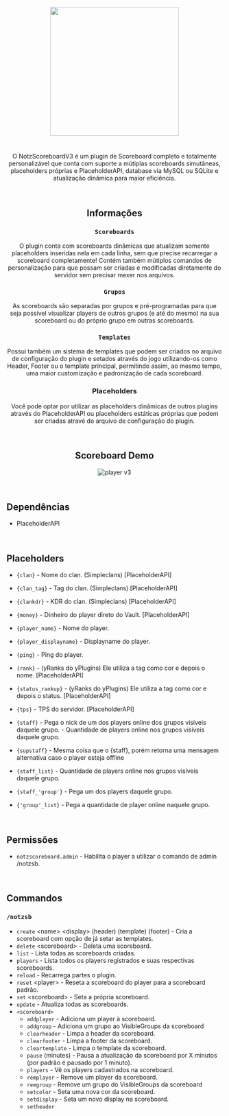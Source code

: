<div align="center">
<img src="https://github.com/user-attachments/assets/af5b6eea-b10c-4433-8be1-de2dfa06a5d0" alt="" height="300" >

#
O NotzScoreboardV3 é um plugin de Scoreboard completo e totalmente personalizável que conta com suporte a mútiplas scoreboards simutâneas, placeholders próprias e PlaceholderAPI, database via MySQL ou SQLite e atualização dinâmica para maior eficiência.

<br/>

## Informações

### `Scoreboards`
O plugin conta com scoreboards dinâmicas que atualizam somente placeholders inseridas nela em cada linha, sem que precise recarregar a scoreboard completamente!
Contém também mútiplos comandos de personalização para que possam ser criadas e modificadas diretamente do servidor sem precisar mexer nos arquivos.

### `Grupos`
As scoreboards são separadas por grupos e pré-programadas para que seja possível visualizar players de outros grupos (e até do mesmo) na sua scoreboard ou do próprio grupo em outras scoreboards.

### `Templates`
Possui também um sistema de templates que podem ser criados no arquivo de configuração do plugin e setados através do jogo utilizando-os como Header, Footer ou o template principal, permitindo assim, ao mesmo tempo, uma maior customização e padronização de cada scoreboard.

### Placeholders
Você pode optar por utilizar as placeholders dinâmicas de outros plugins através do PlaceholderAPI ou placeholders estáticas próprias que podem ser criadas atravé do arquivo de configuração do plugin.

<br/>

## Scoreboard Demo
![player v3](https://github.com/user-attachments/assets/33363177-049a-4e31-938b-29ff63b6f173)

</div>

<br/>

## Dependências
- PlaceholderAPI

<br/>

## Placeholders
 - `{clan}` - Nome do clan. (Simpleclans) [PlaceholderAPI]
 - `{clan_tag}` - Tag do clan. (Simpleclans) [PlaceholderAPI]
 - `{clankdr}` - KDR do clan. (Simpleclans) [PlaceholderAPI]
 - `{money}` - Dinheiro do player direto do Vault. [PlaceholderAPI]
 - `{player_name}` - Nome do player.
 - `{player_displayname}` - Displayname do player.
 - `{ping}` - Ping do player.
 - `{rank}` - (yRanks do yPlugins) Ele utiliza a tag como cor e depois o nome. [PlaceholderAPI]
 - `{status_rankup}` - (yRanks do yPlugins) Ele utiliza a tag como cor e depois o status. [PlaceholderAPI]
 - `{tps}` - TPS do servidor. [PlaceholderAPI]

 - `{staff}` - Pega o nick de um dos players online dos grupos visíveis daquele grupo. - Quantidade de players online nos grupos visíveis daquele grupo.
 - `{supstaff}` - Mesma coisa que o {staff}, porém retorna uma mensagem alternativa caso o player esteja offline
 - `{staff_list}` - Quantidade de players online nos grupos visíveis daquele grupo.
 - `{staff_'group'}` - Pega um dos players daquele grupo.
 - `{'group'_list}` - Pega a quantidade de player online naquele grupo.

<br/>

## Permissões
- `notzscoreboard.admin` - Habilita o player a utilizar o comando de admin /notzsb.

<br/>

## Commandos
### `/notzsb`
 - `create` \<name> \<display> (header) (template) (footer) - Cria a scoreboard com opção de já setar as templates.
 - `delete` \<scoreboard> - Deleta uma scoreboard.
 - `list` - Lista todas as scoreboards criadas.
 - `players` - Lista todos os players registrados e suas respectivas scoreboards.
 - `reload` - Recarrega partes o plugin.
 - `reset` \<player> - Reseta a scoreboard do player para a scoreboard padrão.
 - `set` \<scoreboard> - Seta a própria scoreboard.
 - `update` - Atualiza todas as scoreboards.
 - `<scoreboard>`
   - `addplayer` <player> - Adiciona um player à scoreboard.
   - `addgroup` <group> - Adiciona um grupo ao VisibleGroups da scoreboard
   - `clearheader` - Limpa a header da scoreboard.
   - `clearfooter` - Limpa a footer da scoreboard.
   - `cleartemplate` - Limpa o template da scoreboard.
   - `pause` (minutes) - Pausa a atualização da scoreboard por X minutos (por padrão é pausado por 1 minuto).
   - `players` - Vê os players cadastrados na scoreboard.
   - `remplayer` <player> - Remove um player da scoreboard.
   - `remgroup` <group> - Remove um grupo do VisibleGroups da scoreboard
   - `setcolor` <color> - Seta uma nova cor da scoreboard.
   - `setdisplay` <display> - Seta um novo display na scoreboard.
   - `setheader` <template> - Seta uma nova header na scoreboard.
   - `setfooter` <template> - Seta uma nova footer na scoreboard.
   - `settemplate` <template> - Seta um novo template na scoreboard.
   - `view` - Visualiza a scoreboard sem precisar setar.
   - `visiblegroups` - Vê os grupos visíveis inseridos no grupo.
<br/>
<sub> | <> argumento obrigatório. | ( ) argumento opcional. | </sub>

#

<sub> Versões testadas: 1.8 - 1.12.2 </sub>

